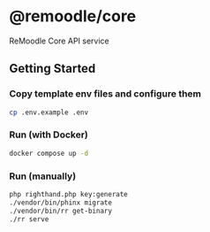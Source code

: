 # @remoodle/core

ReMoodle Core API service

## Getting Started

### Copy template env files and configure them

```bash
cp .env.example .env
```

### Run (with Docker)

```bash
docker compose up -d
```

### Run (manually)

```bash
php righthand.php key:generate
./vendor/bin/phinx migrate
./vendor/bin/rr get-binary
./rr serve
```

